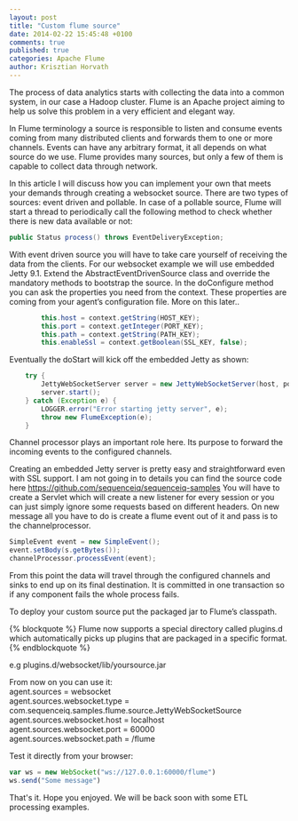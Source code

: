 ```yaml
---
layout: post
title: "Custom flume source"
date: 2014-02-22 15:45:48 +0100
comments: true
published: true
categories: Apache Flume 
author: Krisztian Horvath
---
```

The process of data analytics starts with collecting the data into a common system, in our case a Hadoop cluster. Flume is an Apache project aiming to help us solve this problem in a very efficient and elegant way.

In Flume terminology a source is responsible to listen and consume events coming from many distributed clients and forwards them to one or more channels. Events can have any arbitrary format, it all depends on what source do we use. Flume provides many sources, but only a few of them is capable to collect data through network. 

In this article I will discuss how you can implement your own that meets your demands through creating a websocket source.
There are two types of sources: event driven and pollable. In case of a pollable source, Flume will start a thread to periodically call the following method to check whether there is new data available or not:
``` java PollableSource interface
public Status process() throws EventDeliveryException; 
```
With event driven source you will have to take care yourself of receiving the data from the clients. For our websocket example we will use embedded Jetty 9.1. Extend the AbstractEventDrivenSource class and override the mandatory methods to bootstrap the source. In the doConfigure method you can ask the properties you need from the context. These properties are coming from your agent’s configuration file. More on this later..
``` java protected void doConfigure(Context context)
        this.host = context.getString(HOST_KEY);
        this.port = context.getInteger(PORT_KEY);
        this.path = context.getString(PATH_KEY);
        this.enableSsl = context.getBoolean(SSL_KEY, false);
```
Eventually the doStart will kick off the embedded Jetty as shown:
``` java protected void doStart()
	try {
        JettyWebSocketServer server = new JettyWebSocketServer(host, port, path, getChannelProcessor());
        server.start();
    } catch (Exception e) {
        LOGGER.error("Error starting jetty server", e);
        throw new FlumeException(e);
    }
```
<!-- more -->

Channel processor plays an important role here. Its purpose to forward the incoming events to the configured channels. 

Creating an embedded Jetty server is pretty easy and straightforward even with SSL support. I am not going in to details you can find the source code here https://github.com/sequenceiq/sequenceiq-samples You will have to create a Servlet which will create a new listener for every session or you can just simply ignore some requests based on different headers. On new message all you have to do is create a flume event out of it and pass is to the channelprocessor. 

```java public void onWebSocketText(String s) 
SimpleEvent event = new SimpleEvent();
event.setBody(s.getBytes());
channelProcessor.processEvent(event);
```
From this point the data will travel through the configured channels and sinks to end up on its final destination. It is committed in one transaction so if any component fails the whole process fails.

To deploy your custom source put the packaged jar to Flume’s classpath. 


{% blockquote %}
Flume now supports a special directory called plugins.d which automatically picks up plugins that are packaged in a specific format.
{% endblockquote %}

e.g plugins.d/websocket/lib/yoursource.jar

From now on you can use it:  
agent.sources = websocket  
agent.sources.websocket.type = com.sequenceiq.samples.flume.source.JettyWebSocketSource  
agent.sources.websocket.host = localhost  
agent.sources.websocket.port = 60000  
agent.sources.websocket.path = /flume  

Test it directly from your browser:
```javascript 
var ws = new WebSocket("ws://127.0.0.1:60000/flume")
ws.send("Some message")
```
That's it. Hope you enjoyed. We will be back soon with some ETL processing examples.
